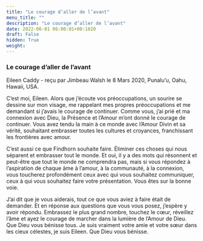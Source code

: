```yaml
---
title: "Le courage d’aller de l’avant"
menu_title: ""
description: "Le courage d’aller de l’avant"
date: 2022-06-01 06:00:01+00:1020
draft: False
hidden: True
weight:
---
```

### Le courage d’aller de l’avant

Eileen Caddy - reçu par Jimbeau Walsh le 8 Mars 2020, Punalu’u, Oahu, Hawaii, USA.

C’est moi, Eileen. Alors que j’écoute vos préoccupations, un sourire se dessine sur mon visage, me rappelant mes propres préoccupations et me demandant si j’avais le courage de continuer. Comme vous, j’ai prié et ma connexion avec Dieu, la Présence et l’Amour m’ont donné le courage de continuer. Vous avez tendu la main à ce monde avec l’Amour Divin et sa vérité, souhaitant embrasser toutes les cultures et croyances, franchissant les frontières avec amour.

C’est aussi ce que Findhorn souhaite faire. Éliminer ces choses qui nous séparent et embrasser tout le monde. Et oui, il y a des mots qui résonnent et peut-être que tout le monde ne comprendra pas, mais si vous répondez à l’aspiration de chaque âme à l’amour, à la communauté, à la connexion, vous toucherez profondément ceux avec qui vous souhaitez communiquer, ceux à qui vous souhaitez faire votre présentation. Vous êtes sur la bonne voie.

J’ai dit que je vous aiderais, tout ce que vous aviez à faire était de demander. Et en réponse aux questions que vous vous posez, j’espère y avoir répondu. Embrassez le plus grand nombre, touchez le cœur, réveillez l’âme et ayez le courage de marcher dans la lumière de l’Amour de Dieu. Que Dieu vous bénisse tous. Je suis vraiment votre amie et votre sœur dans les cieux célestes, je suis Eileen. Que Dieu vous bénisse.
